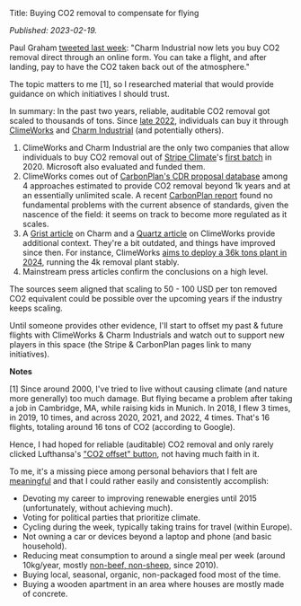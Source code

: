 Title: Buying CO2 removal to compensate for flying

*Published: 2023-02-19.*

Paul Graham [tweeted last week](https://twitter.com/paulg/status/1624566028285145091): "Charm Industrial now lets you buy CO2 removal direct through an online form. You can take a flight, and after landing, pay to have the CO2 taken back out of the atmosphere."

The topic matters to me [1], so I researched material that would provide guidance on which initiatives I should trust.

In summary: In the past two years, reliable, auditable CO2 removal got scaled to thousands of tons. Since [late 2022](https://web.archive.org/web/20221001000000*/https://climeworks.com/actnow), individuals can buy it through [ClimeWorks](https://climeworks.com/actnow) and [Charm Industrial](https://charmindustrial.com/buy) (and potentially others).

1. ClimeWorks and Charm Industrial are the only two companies that allow individuals to buy CO2 removal out of [Stripe Climate](https://stripe.com/en-de/climate)'s [first batch](https://github.com/stripe/carbon-removal-source-materials/tree/master/Project%20Applications/2020) in 2020. Microsoft also evaluated and funded them.
2. ClimeWorks comes out of [CarbonPlan's CDR proposal database](https://carbonplan.org/research/cdr-database) among 4 approaches estimated to provide CO2 removal beyond 1k years and at an essentially unlimited scale. A recent [CarbonPlan report](https://carbonplan.org/research/cdr-scale-barriers) found no fundamental problems with the current absence of standards, given the nascence of the field: it seems on track to become more regulated as it scales.
3. A [Grist article](https://grist.org/climate-energy/lucky-charm/) on Charm and a [Quartz article](https://qz.com/1100221/the-worlds-first-negative-emissions-plant-has-opened-in-iceland-turning-carbon-dioxide-into-stone) on ClimeWorks provide additional context. They're a bit outdated, and things have improved since then. For instance, ClimeWorks [aims to deploy a 36k tons plant in 2024](https://en.wikipedia.org/wiki/Climeworks), running the 4k removal plant stably.
4. Mainstream press articles confirm the conclusions on a high level.

The sources seem aligned that scaling to 50 - 100 USD per ton removed CO2 equivalent could be possible over the upcoming years if the industry keeps scaling.

Until someone provides other evidence, I'll start to offset my past & future flights with ClimeWorks & Charm Industrials and watch out to support new players in this space (the Stripe & CarbonPlan pages link to many initiatives).

**Notes**

[1] Since around 2000, I've tried to live without causing climate (and nature more generally) too much damage. But flying became a problem after taking a job in Cambridge, MA, while raising kids in Munich. In 2018, I flew 3 times, in 2019, 10 times, and across 2020, 2021, and 2022, 4 times. That's 16 flights, totaling around 16 tons of CO2 (according to Google).

Hence, I had hoped for reliable (auditable) CO2 removal and only rarely clicked Lufthansa's ["CO2 offset" button](https://www.lufthansa.com/de/en/offset-flight), not having much faith in it.

To me, it's a missing piece among personal behaviors that I felt are [meaningful](https://ourworldindata.org/emissions-by-sector) and that I could rather easily and consistently accomplish:

* Devoting my career to improving renewable energies until 2015 (unfortunately, without achieving much).
* Voting for political parties that prioritize climate.
* Cycling during the week, typically taking trains for travel (within Europe).
* Not owning a car or devices beyond a laptop and phone (and basic household).
* Reducing meat consumption to around a single meal per week (around 10kg/year, mostly [non-beef, non-sheep](https://hannahritchie.com/rationalising-respiration-in-livestock-emissions/), since 2010).
* Buying local, seasonal, organic, non-packaged food most of the time. 
* Buying a wooden apartment in an area where houses are mostly made of concrete.